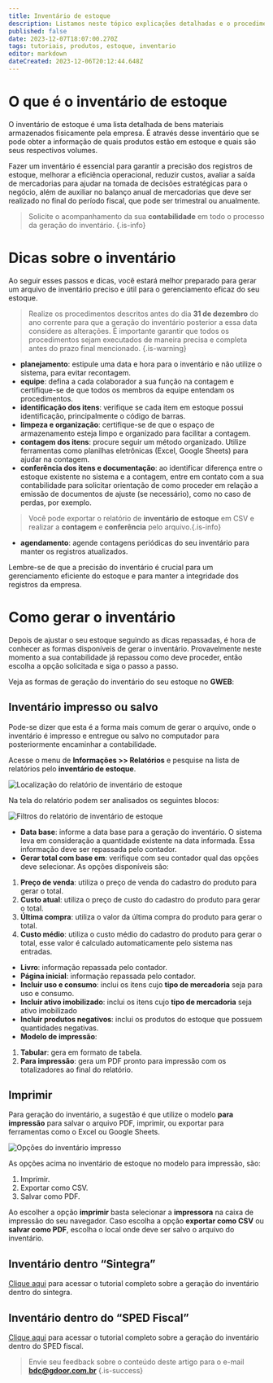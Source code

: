 ```yaml
---
title: Inventário de estoque
description: Listamos neste tópico explicações detalhadas e o procedimento para gerar o arquivo de inventário do seu estoque.
published: false
date: 2023-12-07T18:07:00.270Z
tags: tutoriais, produtos, estoque, inventario
editor: markdown
dateCreated: 2023-12-06T20:12:44.648Z
---
```


# O que é o inventário de estoque

O inventário de estoque é uma lista detalhada de bens materiais armazenados fisicamente pela empresa. É através desse inventário que se pode obter a informação de quais produtos estão em estoque e quais são seus respectivos volumes.

Fazer um inventário é essencial para garantir a precisão dos registros de estoque, melhorar a eficiência operacional, reduzir custos, avaliar a saída de mercadorias para ajudar na tomada de decisões estratégicas para o negócio, além de auxiliar no balanço anual de mercadorias que deve ser realizado no final do período fiscal, que pode ser trimestral ou anualmente.

> Solicite o acompanhamento da sua **contabilidade** em todo o processo da geração do inventário.
{.is-info}

# Dicas sobre o inventário

Ao seguir esses passos e dicas, você estará melhor preparado para gerar um arquivo de inventário preciso e útil para o gerenciamento eficaz do seu estoque.

> Realize os procedimentos descritos antes do dia **31 de dezembro** do ano corrente para que a geração do inventário posterior a essa data considere as alterações. É importante garantir que todos os procedimentos sejam executados de maneira precisa e completa antes do prazo final mencionado.
{.is-warning}

- **planejamento**: estipule uma data e hora para o inventário e não utilize o sistema, para evitar recontagem.
- **equipe**: defina a cada colaborador a sua função na contagem e certifique-se de que todos os membros da equipe entendam os procedimentos.
- **identificação dos itens**: verifique se cada item em estoque possui identificação, principalmente o código de barras.
- **limpeza e organização**: certifique-se de que o espaço de armazenamento esteja limpo e organizado para facilitar a contagem.
- **contagem dos itens**: procure seguir um método organizado. Utilize ferramentas como planilhas eletrônicas (Excel, Google Sheets) para ajudar na contagem. 
- **conferência dos itens e documentação**: ao identificar diferença entre o estoque existente no sistema e a contagem, entre em contato com a sua contabilidade para solicitar orientação de como proceder em relação a emissão de documentos de ajuste (se necessário), como no caso de perdas, por exemplo. 
> Você pode exportar o relatório de **inventário de estoque** em CSV e realizar a **contagem** e **conferência** pelo arquivo.{.is-info}
- **agendamento**: agende contagens periódicas do seu inventário para manter os registros atualizados.

Lembre-se de que a precisão do inventário é crucial para um gerenciamento eficiente do estoque e para manter a integridade dos registros da empresa.

# Como gerar o inventário

Depois de ajustar o seu estoque seguindo as dicas repassadas, é hora de conhecer as formas disponíveis de gerar o inventário. Provavelmente neste momento a sua contabilidade já repassou como deve proceder, então escolha a opção solicitada e siga o passo a passo.

Veja as formas de geração do inventário do seu estoque no **GWEB**:

## Inventário impresso ou salvo

Pode-se dizer que esta é a forma mais comum de gerar o arquivo, onde o inventário é impresso e entregue ou salvo no computador para posteriormente encaminhar a contabilidade.

Acesse o menu de **Informações >> Relatórios** e pesquise na lista de relatórios pelo **inventário de estoque**.

![Localização do relatório de inventário de estoque](/tutoriais/inventario-estoque/localizacao_inventario.png)

Na tela do relatório podem ser analisados os seguintes blocos:

![Filtros do relatório de inventário de estoque](/tutoriais/inventario-estoque/filtros_relatorio_inventario.png)

- **Data base**: informe a data base para a geração do inventário. O sistema leva em consideração a quantidade existente na data informada. Essa informação deve ser repassada pelo contador.
- **Gerar total com base em**: verifique com seu contador qual das opções deve selecionar. As opções disponíveis são:
1. **Preço de venda**: utiliza o preço de venda do cadastro do produto para gerar o total.
2. **Custo atual**: utiliza o preço de custo do cadastro do produto para gerar o total.
3. **Última compra**: utiliza o valor da última compra do produto para gerar o total.
4. **Custo médio**: utiliza o custo médio do cadastro do produto para gerar o total, esse valor é calculado automaticamente pelo sistema nas entradas.
- **Livro**: informação repassada pelo contador.
- **Página inicial**: informação repassada pelo contador.
- **Incluir uso e consumo**: inclui os itens cujo **tipo de mercadoria** seja para uso e consumo.
- **Incluir ativo imobilizado**: inclui os itens cujo **tipo de mercadoria** seja ativo imobilizado
- **Incluir produtos negativos**: inclui os produtos do estoque que possuem quantidades negativas.
- **Modelo de impressão**:
1. **Tabular**: gera em formato de tabela.
2. **Para impressão**: gera um PDF pronto para impressão com os totalizadores ao final do relatório.

## Imprimir

Para geração do inventário, a sugestão é que utilize o modelo **para impressão** para salvar o arquivo PDF, imprimir, ou exportar para ferramentas como o Excel ou Google Sheets.

![Opções do inventário impresso](/tutoriais/inventario-estoque/opcoes_inventario_impresso.png)

As opções acima no inventário de estoque no modelo para impressão, são:
1. Imprimir.
2. Exportar como CSV.
3. Salvar como PDF.

Ao escolher a opção **imprimir** basta selecionar a **impressora** na caixa de impressão do seu navegador. Caso escolha a opção **exportar como CSV** ou **salvar como PDF**, escolha o local onde deve ser salvo o arquivo do inventário.

## Inventário dentro “Sintegra”
[Clique aqui](/pt-br/arquivos-fiscais/sintegra#gerar-novo-arquivo-sintegra) para acessar o tutorial completo sobre a geração do inventário dentro do sintegra.

## Inventário dentro do “SPED Fiscal”
[Clique aqui](/pt-br/arquivos-fiscais/sped#gerar-novo-arquivo-sped-fiscal) para acessar o tutorial completo sobre a geração do inventário dentro do SPED fiscal.

> Envie seu feedback sobre o conteúdo deste artigo para o e-mail **bdc@gdoor.com.br**
{.is-success}

